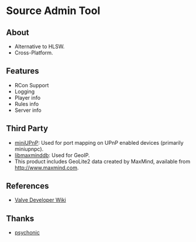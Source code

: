 Source Admin Tool
=================

About
-----
- Alternative to HLSW.
- Cross-Platform.

Features
--------
- RCon Support
- Logging
- Player info
- Rules info
- Server info

Third Party
-----------
- [miniUPnP](https://github.com/miniupnp/miniupnp): Used for port mapping on UPnP enabled devices (primarily miniupnpc).
- [libmaxminddb](https://github.com/maxmind/libmaxminddb): Used for GeoIP.
- This product includes GeoLite2 data created by MaxMind, available from http://www.maxmind.com.

References
---------
- [Valve Developer Wiki](https://developer.valvesoftware.com/wiki/Main_Page)

Thanks
-------
- [psychonic](https://github.com/psychonic) 
